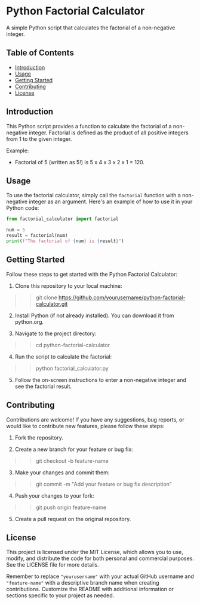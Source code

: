 # Python Factorial Calculator

A simple Python script that calculates the factorial of a non-negative integer.

## Table of Contents
- [Introduction](#introduction)
- [Usage](#usage)
- [Getting Started](#getting-started)
- [Contributing](#contributing)
- [License](#license)

## Introduction

This Python script provides a function to calculate the factorial of a non-negative integer. Factorial is defined as the product of all positive integers from 1 to the given integer.

Example:
- Factorial of 5 (written as 5!) is 5 x 4 x 3 x 2 x 1 = 120.

## Usage

To use the factorial calculator, simply call the `factorial` function with a non-negative integer as an argument. Here's an example of how to use it in your Python code:

```python
from factorial_calculator import factorial

num = 5
result = factorial(num)
print(f"The factorial of {num} is {result}")

```

## Getting Started

Follow these steps to get started with the Python Factorial Calculator:

1. Clone this repository to your local machine:

>> git clone https://github.com/yourusername/python-factorial-calculator.git

2. Install Python (if not already installed). You can download it from python.org.

3. Navigate to the project directory:

>> cd python-factorial-calculator

4. Run the script to calculate the factorial:

>> python factorial_calculator.py

5. Follow the on-screen instructions to enter a non-negative integer and see the factorial result.

## Contributing

Contributions are welcome! If you have any suggestions, bug reports, or would like to contribute new features, please follow these steps:

1. Fork the repository.

2. Create a new branch for your feature or bug fix:

>> git checkout -b feature-name

3. Make your changes and commit them:

>> git commit -m "Add your feature or bug fix description"

4. Push your changes to your fork:

>> git push origin feature-name

5. Create a pull request on the original repository.

## License

This project is licensed under the MIT License, which allows you to use, modify, and distribute the code for both personal and commercial purposes. See the LICENSE file for more details.

Remember to replace `"yourusername"` with your actual GitHub username and `"feature-name"` with a descriptive branch name when creating contributions. Customize the README with additional information or sections specific to your project as needed.
